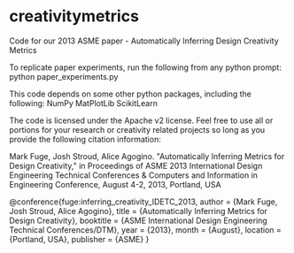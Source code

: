 creativitymetrics
=================

Code for our 2013 ASME paper - Automatically Inferring Design Creativity Metrics

To replicate paper experiments, run the following from any python prompt:
python paper_experiments.py

This code depends on some other python packages, including the following:
NumPy
MatPlotLib
ScikitLearn

The code is licensed under the Apache v2 license. Feel free to use all or portions
for your research or creativity related projects so long as you provide the following
citation information:

Mark Fuge, Josh Stroud, Alice Agogino. "Automatically Inferring Metrics for Design Creativity," in Proceedings of ASME 2013 International Design Engineering Technical Conferences & Computers and Information in Engineering Conference, August 4-2, 2013, Portland, USA

@conference{fuge:inferring_creativity_IDETC_2013,
  author = {Mark Fuge, Josh Stroud, Alice Agogino},
  title = {Automatically Inferring Metrics for Design Creativity},
  booktitle = {ASME International Design Engineering Technical Conferences/DTM},
  year = {2013},
  month = {August},
  location = {Portland, USA},
  publisher = {ASME}
}
